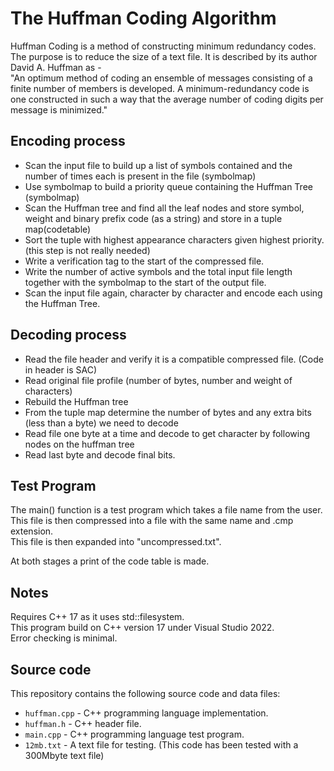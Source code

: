 # The Huffman Coding Algorithm
Huffman Coding is a method of constructing minimum redundancy codes. The purpose is to reduce the size of a text file. 
It is described by its author David A. Huffman as -<br>
"An optimum method of coding an ensemble of messages consisting of a finite number of members is developed. A
minimum-redundancy code is one constructed in such a way that the average number of coding digits per message is minimized."

## Encoding process

* Scan the input file to build up a list of symbols contained and the number of times each is present in the file (symbolmap)
* Use symbolmap to build a priority queue containing the Huffman Tree (symbolmap)
* Scan the Huffman tree and find all the leaf nodes and store symbol, weight and binary prefix code (as a string) and store in a tuple map(codetable)
* Sort the tuple with highest appearance characters given highest priority. (this step is not really needed)
* Write a verification tag to the start of the compressed file.
* Write the number of active symbols and the total input file length together with the symbolmap to the start of the output file.
* Scan the input file again, character by character and encode each using the Huffman Tree.

## Decoding process

* Read the file header and verify it is a compatible compressed file. (Code in header is SAC)
* Read original file profile (number of bytes, number and weight of characters)
* Rebuild the Huffman tree
* From the tuple map determine the number of bytes and any extra bits (less than a byte) we need to decode
* Read file one byte at a time and decode to get character by following nodes on the huffman tree
* Read last byte and decode final bits.

## Test Program

The main() function is a test program which takes a file name from the user. This file is then compressed into a file with the same name and .cmp extension.<br>
This file is then expanded into "uncompressed.txt".<br>

At both stages a print of the code table is made.

## Notes
Requires C++ 17 as it uses std::filesystem.<br>
This program build on C++ version 17 under Visual Studio 2022.<br>
Error checking is minimal.

## Source code

This repository contains the following source code and data files:

* `huffman.cpp` - C++ programming language implementation.
* `huffman.h`   - C++ header file.
* `main.cpp`    - C++ programming language test program.
* `12mb.txt`    - A text file for testing. (This code has been tested with a 300Mbyte text file)
